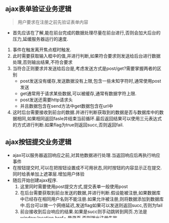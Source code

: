 ## ajax表单验证业务逻辑
> 用户要求在注册之前先验证表单内容
+ 首先应该在了解,能在前台完成的数据处理尽量在前台进行,否则会加大后台的压力,延缓服务器运行的速度.
1. 事件在触发离开焦点框时触发.
2. 此时需要获取输入框中的值,并进行判断,如果符合要求则发送给后台进行数据处理,否则输出结果,不符合要求
3. 当符合正则要求并发送给后台是,考虑发送方式是post/get?需要掌握两者的区别
    - post发送没有缓存,发送数据没有上限,包含一些未知字符时,通常使用post发送
    - get通常用于请求某些数据,可以被缓存,通常有数据字符上限.
    - post发送还需要http请求头
    - 并且数据包含在send方法中get数据包含在url中
4. 这时后台需要接收到前台的数据.并进行判断获取到的数据是否与数据库中的数据相同,如果相同返回fasle并结束当前循环.最后返回结果可以使用三元表达式的方式进行判断.如果flag为true则返回succ,否则返回fail.

## ajax按钮提交业务逻辑
+ ajax可以服务器返回响应之前,对其他数据进行处理.当返回响应后再执行响应事件
+ 在按钮提交时,可以在把按钮设置成不可用状态,同时按钮的内容显示正在提交.同时给表单加上遮罩层.增加用户体验
+ 随后开始创建ajax程序.
    1. 这里同时需要使用post提交方式,提交表单一般使用post
    2. 在后台需要获取到前台发送的数据,并进行判断.假设能被注册,如果数据库中已经存在相同用户名则不能注册.如果允许被注册,则将数据添加到数据库中.后台可以做一个网络延迟,发送flag如果可以发送则返回succ,否则为fail
    3. 前台接收到后台响应的结果.如果是succ则手动跳转到网页.方法是window.location.href= 登录页,否则弹出注册失败.
    4. 结果成功返回后,处理完结果后,应该将之前改变的样式初始化

## ajax函数对象封装思想
+ 可以只传入两个参数,一个对象集合(options)跟回调函数
+ 对象集合可以把所有的属性全部封装在一个对象中.
+ 回调函数在ajax请求完成后,响应就绪时.开始执行.
+ 获取options对象中的type(获取时,要注意大小写toLowerCase()),
+ 获取参数时,可以先假设为空,当如果对象中有参数对象时,对其进行遍历.拿到里面的值,因为可能不止有一个值,所以parmas+= '&'+key+'='+options.data[key]; 可以使用substr方式截取. 字符串常用方法
+ 当判断是post方式时.如果有参数则直接传入send中.如果是get请求需要将url进行拼接.
+ 发送请求并等待结果, 请求成功返回结果.


